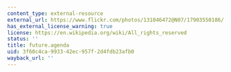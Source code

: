 ```yaml
---
content_type: external-resource
external_url: https://www.flickr.com/photos/131046472@N07/17903550186/
has_external_license_warning: true
license: https://en.wikipedia.org/wiki/All_rights_reserved
status: ''
title: future.agenda
uid: 3f60c4ca-9933-42ec-957f-2d4fdb23afb0
wayback_url: ''
---
```

